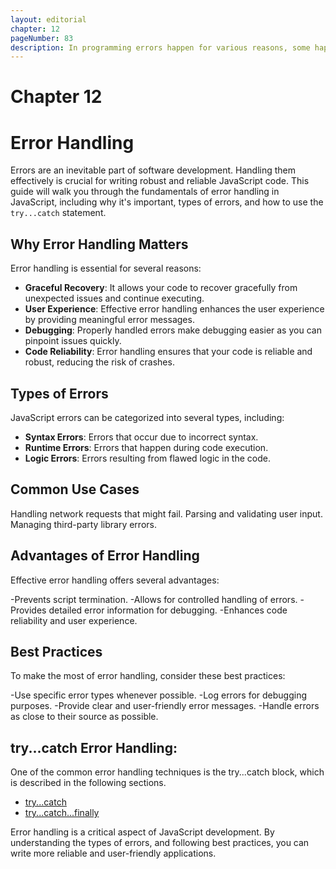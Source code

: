 ```yaml
---
layout: editorial
chapter: 12
pageNumber: 83
description: In programming errors happen for various reasons, some happen from code errors,  some due to wrong input, and other unforeseeable things. The try catch helps prevent the entire script from halting or crashing when an error occurs, allowing us to gracefully handle exceptional cases and provide a fallback behavior.
---
```


# Chapter 12
# Error Handling

Errors are an inevitable part of software development. Handling them effectively is crucial for writing robust and reliable JavaScript code. This guide will walk you through the fundamentals of error handling in JavaScript, including why it's important, types of errors, and how to use the `try...catch` statement.



## Why Error Handling Matters

Error handling is essential for several reasons:
- **Graceful Recovery**: It allows your code to recover gracefully from unexpected issues and continue executing.
- **User Experience**: Effective error handling enhances the user experience by providing meaningful error messages.
- **Debugging**: Properly handled errors make debugging easier as you can pinpoint issues quickly.
- **Code Reliability**: Error handling ensures that your code is reliable and robust, reducing the risk of crashes.

## Types of Errors

JavaScript errors can be categorized into several types, including:
- **Syntax Errors**: Errors that occur due to incorrect syntax.
- **Runtime Errors**: Errors that happen during code execution.
- **Logic Errors**: Errors resulting from flawed logic in the code.

## Common Use Cases

Handling network requests that might fail.
Parsing and validating user input.
Managing third-party library errors.

## Advantages of Error Handling

Effective error handling offers several advantages:

-Prevents script termination.
-Allows for controlled handling of errors.
-Provides detailed error information for debugging.
-Enhances code reliability and user experience.


## Best Practices

To make the most of error handling, consider these best practices:

-Use specific error types whenever possible.
-Log errors for debugging purposes.
-Provide clear and user-friendly error messages.
-Handle errors as close to their source as possible.

## try...catch Error Handling:
One of the common error handling techniques is the try...catch block, which is described in the following sections.

* [try...catch](./try...-catch.md)
* [try...catch...finally](./try...catch...finally.md)

Error handling is a critical aspect of JavaScript development.
By understanding the types of errors, and following best practices, 
you can write more reliable and user-friendly applications.


